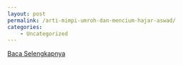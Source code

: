 ```yaml
---
layout: post
permalink: /arti-mimpi-umroh-dan-mencium-hajar-aswad/
categories:
    - Uncategorized
---
```


[Baca Selengkapnya](/01)